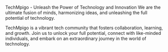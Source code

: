 TechMpigo - Unleash the Power of Technology and Innovation
We are the ultimate fusion of minds, harmonizing ideas, and unleashing the full potential of technology.

TechMpigo is a vibrant tech community that fosters collaboration, learning, and growth. Join us to unlock your full potential, connect with like-minded individuals, and embark on an extraordinary journey in the world of technology.

